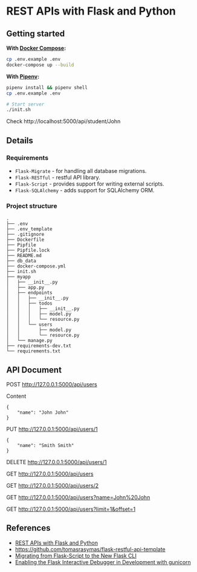 # REST APIs with Flask and Python

## Getting started

**With [Docker Compose](https://docs.docker.com/compose/install/):**

```bash
cp .env.example .env
docker-compose up --build
```

**With [Pipenv](https://github.com/pypa/pipenv):**

```bash
pipenv install && pipenv shell
cp .env.example .env

# Start server
./init.sh
```

Check http://localhost:5000/api/student/John

## Details

### Requirements

- `Flask-Migrate` - for handling all database migrations.
- `Flask-RESTful` - restful API library.
- `Flask-Script` - provides support for writing external scripts.
- `Flask-SQLAlchemy` - adds support for SQLAlchemy ORM.

### Project structure

```
.
├── .env
├── .env_template
├── .gitignore
├── Dockerfile
├── Pipfile
├── Pipfile.lock
├── README.md
├── db_data
├── docker-compose.yml
├── init.sh
├── myapp
│   ├── __init__.py
│   ├── app.py
│   ├── endpoints
│   │   ├── __init__.py
│   │   ├── todos
│   │   │   ├── __init__.py
│   │   │   ├── model.py
│   │   │   └── resource.py
│   │   └── users
│   │       ├── model.py
│   │       └── resource.py
│   └── manage.py
├── requirements-dev.txt
└── requirements.txt
```

## API Document

POST http://127.0.0.1:5000/api/users

Content

```
{
    "name": "John John"
}
```

PUT http://127.0.0.1:5000/api/users/1

```
{
    "name": "Smith Smith"
}
```

DELETE http://127.0.0.1:5000/api/users/1

GET http://127.0.0.1:5000/api/users

GET http://127.0.0.1:5000/api/users/2

GET http://127.0.0.1:5000/api/users?name=John%20John

GET http://127.0.0.1:5000/api/users?limit=1&offset=1

## References

- [REST APIs with Flask and Python](https://youtu.be/rHA5h9Gu7WI)
- https://github.com/tomasrasymas/flask-restful-api-template
- [Migrating from Flask-Script to the New Flask CLI](https://blog.miguelgrinberg.com/post/migrating-from-flask-script-to-the-new-flask-cli)
- [Enabling the Flask Interactive Debugger in Development with gunicorn](https://nickjanetakis.com/blog/enabling-the-flask-interactive-debugger-in-development-with-gunicorn)
